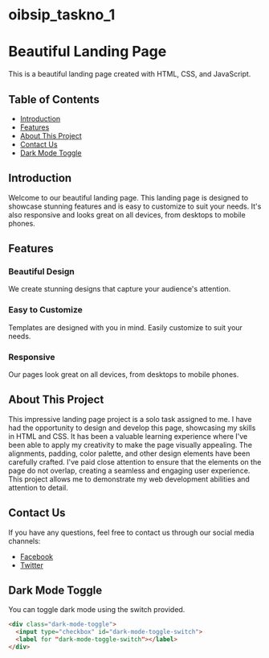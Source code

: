 # oibsip_taskno_1
# Beautiful Landing Page

This is a beautiful landing page created with HTML, CSS, and JavaScript.

## Table of Contents

- [Introduction](#introduction)
- [Features](#features)
- [About This Project](#about-this-project)
- [Contact Us](#contact-us)
- [Dark Mode Toggle](#dark-mode-toggle)

## Introduction

Welcome to our beautiful landing page. This landing page is designed to showcase stunning features and is easy to customize to suit your needs. It's also responsive and looks great on all devices, from desktops to mobile phones.

## Features

### Beautiful Design

We create stunning designs that capture your audience's attention.

### Easy to Customize

Templates are designed with you in mind. Easily customize to suit your needs.

### Responsive

Our pages look great on all devices, from desktops to mobile phones.

## About This Project

This impressive landing page project is a solo task assigned to me. I have had the opportunity to design and develop this page, showcasing my skills in HTML and CSS. It has been a valuable learning experience where I've been able to apply my creativity to make the page visually appealing. The alignments, padding, color palette, and other design elements have been carefully crafted. I've paid close attention to ensure that the elements on the page do not overlap, creating a seamless and engaging user experience. This project allows me to demonstrate my web development abilities and attention to detail.

## Contact Us

If you have any questions, feel free to contact us through our social media channels:

- [Facebook](https://www.facebook.com/)
- [Twitter](https://www.twitter.com/)

## Dark Mode Toggle

You can toggle dark mode using the switch provided.

```html
<div class="dark-mode-toggle">
  <input type="checkbox" id="dark-mode-toggle-switch">
  <label for "dark-mode-toggle-switch"></label>
</div>
